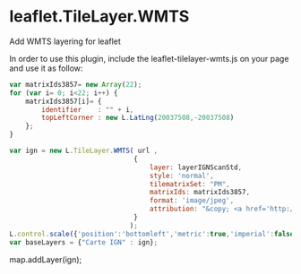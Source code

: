 leaflet.TileLayer.WMTS
======================

Add WMTS layering for leaflet

In order to use this plugin, include the leaflet-tilelayer-wmts.js on your page and use it as follow:
```javascript
var matrixIds3857= new Array(22);
for (var i= 0; i<22; i++) {
    matrixIds3857[i]= {
        identifier    : "" + i,
        topLeftCorner : new L.LatLng(20037508,-20037508)
    };
}

var ign = new L.TileLayer.WMTS( url ,
                               {
                                   layer: layerIGNScanStd,
                                   style: 'normal',
                                   tilematrixSet: "PM",
                                   matrixIds: matrixIds3857,
                                   format: 'image/jpeg',
                                   attribution: "&copy; <a href='http://www.ign.fr'>IGN</a>"
                               }
                              );
L.control.scale({'position':'bottomleft','metric':true,'imperial':false}).addTo(map);
var baseLayers = {"Carte IGN" : ign};
```
map.addLayer(ign);
